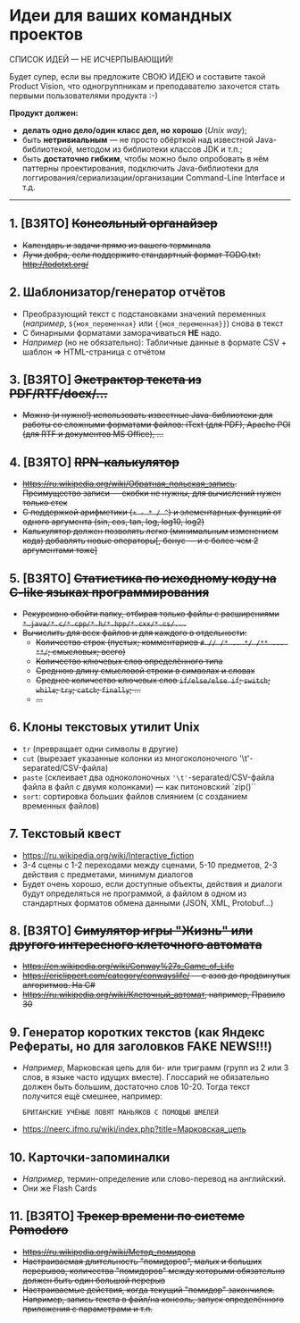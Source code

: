 Идеи для ваших командных проектов
=================================

СПИСОК ИДЕЙ &mdash; НЕ ИСЧЕРПЫВАЮЩИЙ!

Будет супер, если вы предложите СВОЮ ИДЕЮ и составите такой Product Vision, что одногруппникам и преподавателю захочется стать первыми пользователями продукта :-)

**Продукт должен:**
* **делать одно дело/один класс дел, но хорошо** (*Unix way*);
* быть **нетривиальным** &mdash; не просто обёрткой над известной Java-библиотекой, методом из библиотеки классов JDK и т.п.;
* быть **достаточно гибким**, чтобы можно было опробовать в нём паттерны проектирования, подключить Java-библиотеки для логгирования/сериализации/организации Command-Line Interface и т.д.

----

## 1. [ВЗЯТО] ~~Консольный органайзер~~
  - ~~Календарь и задачи прямо из вашего терминала~~
  - ~~Лучи добра, если поддержите стандартный формат TODO.txt: http://todotxt.org/~~

## 2. Шаблонизатор/генератор отчётов

  - Преобразующий текст с подстановками значений переменных (*например*, `${моя_переменная}` или `{{моя_переменная}}`) снова в текст
  - С бинарными форматами заморачиваться **НЕ** надо.
  - *Например* (но не обязательно): Табличные данные в формате CSV + шаблон => HTML-страница с отчётом

## 3. [ВЗЯТО] ~~Экстрактор текста из PDF/RTF/docx/...~~

  - ~~Можно (и нужно!) использовать известные Java-библиотеки для работы со сложными форматами файлов: iText (для PDF), Apache POI (для RTF и документов MS Office), ...~~

## 4. [ВЗЯТО] ~~RPN-калькулятор~~

  - ~~https://ru.wikipedia.org/wiki/Обратная_польская_запись.~~
    ~~Преимущество записи &mdash; скобки не нужны, для вычислений нужен только стек~~
  - ~~С поддержкой арифметики (`+ - * / ^`) и элементарных функций от одного аргумента (sin, cos, tan, log, log10, log2)~~
  - ~~Калькулятор должен позволять легко (минимальным изменением кода) добавлять новые операторы[, бонус &mdash; и с более чем 2 аргументами тоже]~~

## 5. [ВЗЯТО] ~~Статистика по исходному коду на C-like языках программирования~~

  - ~~Рекурсивно обойти папку, отбирая только файлы с расширениями `*.java/*.c/*.cpp/*.h/*.hpp/*.cxx/*.cs/...`~~
  - ~~Вычислить для всех файлов и для каждого в отдельности:~~
    - ~~Количество строк (пустых; комментариев `# // /* .. */ /** ... **/`; смысловых; всего)~~
    - ~~Количество ключевых слов определённого типа~~
    - ~~Среднюю длину смысловой строки в символах и словах~~
    - ~~Среднее количество ключевых слов `if/else/else if`; `switch`; `while`; `try`; `catch`; `finally`; &hellip;~~
    - ~~&hellip;~~

## 6. Клоны текстовых утилит Unix

  - `tr` (превращает одни символы в другие)
  - `cut` (вырезает указанные колонки из многоколоночного '\t'-separated/CSV-файла)
  - `paste` (склеивает два одноколоночных `'\t'`-separated/CSV-файла файла в файл с двумя колонками) &mdash; как питоновский `zip()``
  - `sort`: сортировка больших файлов слиянием (с созданием временных файлов)

## 7. Текстовый квест

  - https://ru.wikipedia.org/wiki/Interactive_fiction
  - 3-4 сцены с 1-2 переходами между сценами, 5-10 предметов, 2-3 действия с предметами, минимум диалогов
  - Будет очень хорошо, если доступные объекты, действия и диалоги будут определяться не программой, а файлом в одном из стандартных форматов обмена данными (JSON, XML, Protobuf...)

## 8. [ВЗЯТО] ~~Симулятор игры "Жизнь" или другого интересного клеточного автомата~~

  - ~~https://en.wikipedia.org/wiki/Conway%27s_Game_of_Life~~
  - ~~https://ericlippert.com/category/conwayslife/ &mdash; с азов до продвинутых алгоритмов. На C#~~
  - ~~https://ru.wikipedia.org/wiki/Клеточный_автомат, например, Правило 30~~

## 9. Генератор коротких текстов (как Яндекс Рефераты, но для заголовков FAKE NEWS!!!)

  - *Например*, Марковская цепь для би- или триграмм (групп из 2 или 3 слов, в языке часто идущих вместе).
    Глоссарий не обязательно должен быть большим, достаточно слов 10-20. Тогда текст получится ещё смешнее, например:
    ```
    БРИТАНСКИЕ УЧЁНЫЕ ЛОВЯТ МАНЬЯКОВ С ПОМОЩЬЮ ШМЕЛЕЙ
    ```
  - https://neerc.ifmo.ru/wiki/index.php?title=Марковская_цепь

## 10. Карточки-запоминалки

  - *Например*, термин-определение или слово-перевод на английский.
  - Они же Flash Cards

## 11. [ВЗЯТО] ~~Трекер времени по системе Pomodoro~~

  - ~~https://ru.wikipedia.org/wiki/Метод_помидора~~
  - ~~Настраиваемая длительность "помидоров", малых и больших перерывов, количества "помидоров" между которыми обязательно должен быть один большой перерыв~~
  - ~~Настраиваемые действия, когда текущий "помидор" закончился. Например, запись текста в файл/на консоль, запуск определённого приложения с параметрами и т.п.~~
